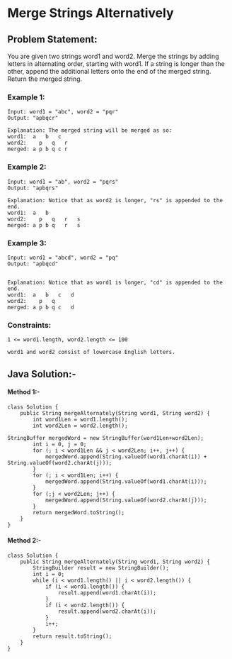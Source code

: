 # Merge Strings Alternatively

## Problem Statement:

You are given two strings word1 and word2. Merge the strings by adding letters in alternating order, starting with word1. If a string is longer than the other, append the additional letters onto the end of the merged string.
 Return the merged string.

### Example 1:

    Input: word1 = "abc", word2 = "pqr"
    Output: "apbqcr"

    Explanation: The merged string will be merged as so:
    word1:  a   b   c
    word2:    p   q   r
    merged: a p b q c r

### Example 2:

    Input: word1 = "ab", word2 = "pqrs"
    Output: "apbqrs"

    Explanation: Notice that as word2 is longer, "rs" is appended to the end.
    word1:  a   b
    word2:    p   q   r   s
    merged: a p b q   r   s

### Example 3:

    Input: word1 = "abcd", word2 = "pq"
    Output: "apbqcd"


    Explanation: Notice that as word1 is longer, "cd" is appended to the end.
    word1:  a   b   c   d
    word2:    p   q
    merged: a p b q c   d

### Constraints:

``1 <= word1.length, word2.length <= 100  ``

``word1 and word2 consist of lowercase English letters.``


## Java Solution:-

#### Method 1:-

    class Solution {
        public String mergeAlternately(String word1, String word2) {
            int word1Len = word1.length();
            int word2Len = word2.length();

    StringBuffer mergedWord = new StringBuffer(word1Len+word2Len);
            int i = 0, j = 0;
            for (; i < word1Len && j < word2Len; i++, j++) {
                mergedWord.append(String.valueOf(word1.charAt(i)) + String.valueOf(word2.charAt(j)));
            }
            for (; i < word1Len; i++) {
                mergedWord.append(String.valueOf(word1.charAt(i)));
            }
            for (;j < word2Len; j++) {
                mergedWord.append(String.valueOf(word2.charAt(j)));
            }
            return mergedWord.toString();
        }
    }


#### Method 2:-

    class Solution {
        public String mergeAlternately(String word1, String word2) {
            StringBuilder result = new StringBuilder();
            int i = 0;
            while (i < word1.length() || i < word2.length()) {
                if (i < word1.length()) {
                    result.append(word1.charAt(i));
                }
                if (i < word2.length()) {
                    result.append(word2.charAt(i));
                }
                i++;
            }
            return result.toString();
        }
    }
